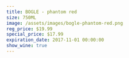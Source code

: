```yaml
---
title: BOGLE - phantom red
size: 750ML
image: /assets/images/bogle-phantom-red.png
reg_price: $19.99
special_price: $17.99
expiration_date: 2017-11-01 00:00:00
show_wine: true
---
```



